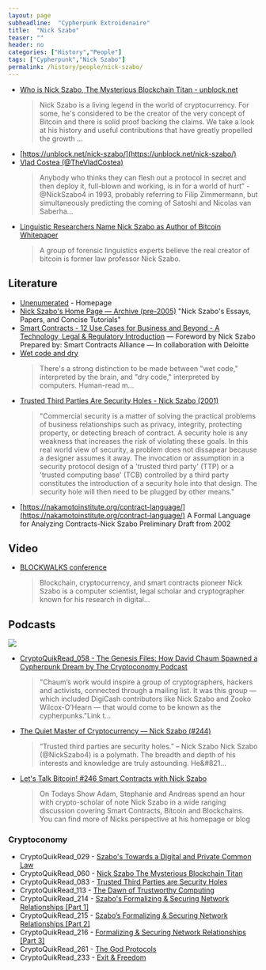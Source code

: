 ```yaml
---
layout: page
subheadline:  "Cypherpunk Extroidenaire"
title:  "Nick Szabo"
teaser: ""
header: no
categories: ["History","People"]
tags: ["Cypherpunk","Nick Szabo"]
permalink: /history/people/nick-szabo/
---
```



* [Who is Nick Szabo, The Mysterious Blockchain Titan - unblock.net](https://unblock.net/nick-szabo/)
  > Nick Szabo is a living legend in the world of cryptocurrency. For some, he's considered to be the creator of the very concept of Bitcoin and there is solid proof backing the claims. We take a look at his history and useful contributions that have greatly propelled the growth ...
* [https://unblock.net/nick-szabo/](https://unblock.net/nick-szabo/)
* [Vlad Costea (@TheVladCostea)](https://twitter.com/vampirevladofw/status/1139847786977824768?s=12)
  > Anybody who thinks they can flesh out a protocol in secret and then deploy it, full-blown and working, is in for a world of hurt” - @NickSzabo4 in 1993, probably referring to Filip Zimmermann, but simultaneously predicting the coming of Satoshi and Nicolas van Saberha...
* [Linguistic Researchers Name Nick Szabo as Author of Bitcoin Whitepaper](https://www.coindesk.com/linguistic-researchers-name-nick-szabo-author-bitcoin-whitepaper)
  > A group of forensic linguistics experts believe the real creator of bitcoin is former law professor Nick Szabo.

## Literature

* [Unenumerated](https://unenumerated.blogspot.com) -  Homepage
* [Nick Szabo's Home Page — Archive (pre-2005)](http://archive.is/H8UGk) "Nick Szabo's Essays, Papers, and Concise Tutorials"
* [Smart Contracts - 12 Use Cases for Business and Beyond - A Technology, Legal & Regulatory Introduction](https://gallery.mailchimp.com/a87f67248663abe55ad9325d6/files/Smart_Contracts_12_Use_Cases_for_Business_Beyond.pdf) — Foreword by Nick Szabo Prepared by: Smart Contracts Alliance — In collaboration with Deloitte
* [Wet code and dry](http://unenumerated.blogspot.com/2006/11/wet-code-and-dry.html)
  > There's a strong distinction to be made between "wet code," interpreted by the brain, and "dry code," interpreted by computers. Human-read m...
* [Trusted Third Parties Are Security Holes - Nick Szabo (2001)](https://nakamotoinstitute.org/trusted-third-parties/)
  > "Commercial security is a matter of solving the practical problems of business relationships such as privacy, integrity, protecting property, or detecting breach of contract. A security hole is any weakness that increases the risk of violating these goals. In this real world view of security, a problem does not dissapear because a designer assumes it away. The invocation or assumption in a security protocol design of a 'trusted third party' (TTP) or a 'trusted computing base' (TCB) controlled by a third party constitutes the introduction of a security hole into that design. The security hole will then need to be plugged by other means."
* [https://nakamotoinstitute.org/contract-language/](https://nakamotoinstitute.org/contract-language/) A Formal Language for Analyzing Contracts-Nick Szabo Preliminary Draft from 2002 

## Video 

* [BLOCKWALKS conference](https://www.youtube.com/channel/UCi-8MVARjeN2lzqUJn74D8g)
  > Blockchain, cryptocurrency, and smart contracts pioneer Nick Szabo is a computer scientist, legal scholar and cryptographer known for his research in digital...

## Podcasts

[![](https://imgur.com/UslnOPl.png)](http://unenumerated.blogspot.com/2007/05/towards-digital-and-private-common-law.html)

* [CryptoQuikRead_058 - The Genesis Files: How David Chaum Spawned a Cypherpunk Dream by The Cryptoconomy Podcast](https://anchor.fm/thecryptoconomy/episodes/CryptoQuikRead_058---The-Genesis-Files-How-David-Chaum-Spawned-a-Cypherpunk-Dream-e2ndsp)
  > "Chaum’s work would inspire a group of cryptographers, hackers and activists, connected through a mailing list. It was this group — which included DigiCash contributors like Nick Szabo and Zooko Wilcox-O’Hearn — that would come to be known as the cypherpunks."Link t...
* [The Quiet Master of Cryptocurrency — Nick Szabo (#244)](https://tim.blog/2017/06/04/nick-szabo/)
  > “Trusted third parties are security holes.” – Nick Szabo Nick Szabo (@NickSzabo4) is a polymath. The breadth and depth of his interests and knowledge are truly astounding. He&#821…
* [Let's Talk Bitcoin! #246 Smart Contracts with Nick Szabo](https://letstalkbitcoin.com/blog/post/lets-talk-bitcoin-246-smart-contracts-with-nick-szabo)
  > On Todays Show Adam, Stephanie and Andreas spend an hour with crypto-scholar of note Nick Szabo in a wide ranging discussion covering Smart Contracts, Bitcoin and Blockchains. You can find more of Nicks perspective at his homepage or blog

### Cryptoconomy 

* CryptoQuikRead_029 - [Szabo's Towards a Digital and Private Common Law](https://anchor.fm/thecryptoconomy/episodes/CryptoQuikRead_029---Szabos-Towards-a-Digital-and-Private-Common-Law-e2ndtv)
* CryptoQuikRead_060 - [Nick Szabo The Mysterious Blockchain Titan](https://anchor.fm/thecryptoconomy/episodes/CryptoQuikRead_060---Nick-Szabo-The-Mysterious-Blockchain-Titan-e2ndsq)
* CryptoQuikRead_083 - [Trusted Third Parties are Security Holes](https://anchor.fm/thecryptoconomy/episodes/CryptoQuikRead_083---Trusted-Third-Parties-are-Security-Holes-e2nds2)
* CryptoQuikRead_113 - [The Dawn of Trustworthy Computing](https://anchor.fm/thecryptoconomy/episodes/CryptoQuikRead_113---The-Dawn-of-Trustworthy-Computing-e2ndr3)
* CryptoQuikRead_214 - [Szabo's Formalizing & Securing Network Relationships [Part 1]](https://anchor.fm/thecryptoconomy/episodes/CryptoQuikRead_214---Szabos-Formalizing--Securing-Network-Relationships-Part-1-e3953d)
* CryptoQuikRead_215 - [Szabo’s Formalizing & Securing Network Relationships [Part 2]](https://anchor.fm/thecryptoconomy/episodes/CryptoQuikRead_215---Szabos-Formalizing--Securing-Network-Relationships-Part-2-e3atv9)
* CryptoQuikRead_216 - [Formalizing & Securing Network Relationships [Part 3]](https://anchor.fm/thecryptoconomy/episodes/CryptoQuikRead_216---Formalizing--Securing-Network-Relationships-Part-3-e3ejnd)
* CryptoQuikRead_261 - [The God Protocols](https://anchor.fm/thecryptoconomy/episodes/CryptoQuikRead_261---The-God-Protocols-e4cstb)
* CryptoQuikRead_233 - [Exit & Freedom](https://anchor.fm/thecryptoconomy/episodes/CryptoQuikRead_233---Exit--Freedom-e3nleo)
